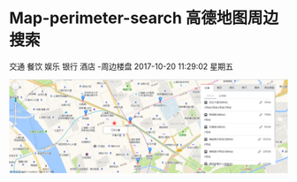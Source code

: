 # Map-perimeter-search 高德地图周边搜索
 交通
 餐饮
 娱乐
 银行
 酒店
 -周边楼盘
2017-10-20 11:29:02 星期五

![image](https://github.com/wangpeng1478/Map-perimeter-search/blob/master/ico/20171020110847.png)
